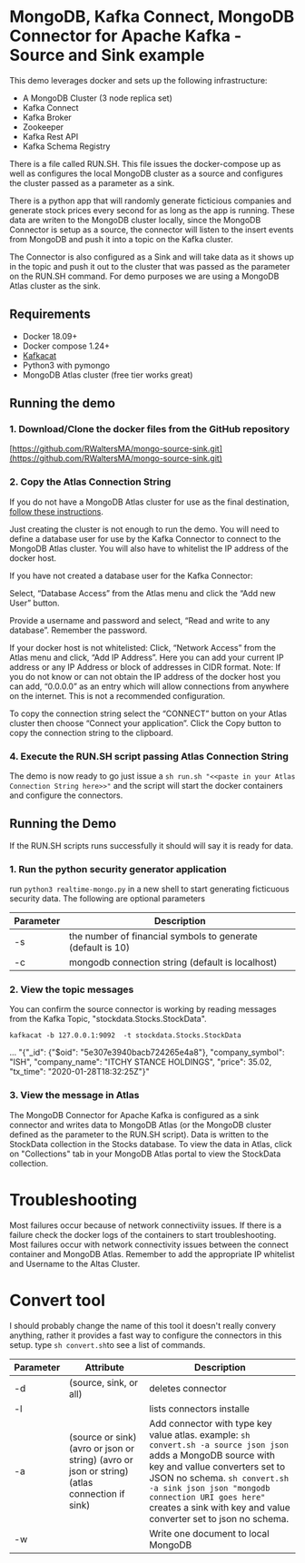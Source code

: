 # MongoDB, Kafka Connect, MongoDB Connector for Apache Kafka - Source and Sink example

This demo leverages docker and sets up the following infrastructure:

* A MongoDB Cluster (3 node replica set)
* Kafka Connect
* Kafka Broker
* Zookeeper
* Kafka Rest API
* Kafka Schema Registry

There is a file called RUN.SH.  This file issues the docker-compose up as well as configures the local MongoDB cluster as a source and configures the cluster passed as a parameter as a sink.

There is a python app that will randomly generate ficticious companies and generate stock prices every second for as long as the app is running.  These data are writen to the MongoDB cluster locally, since the MongoDB Connector is setup as a source, the connector will listen to the insert events from MongoDB and push it into a topic on the Kafka cluster.

The Connector is also configured as a Sink and will take data as it shows up in the topic and push it out to the cluster that was passed as the parameter on the RUN.SH command.  For demo purposes we are using a MongoDB Atlas cluster as the sink.

## Requirements
  - Docker 18.09+
  - Docker compose 1.24+
  - [Kafkacat](https://github.com/edenhill/kafkacat)
  - Python3 with pymongo
  - MongoDB Atlas cluster (free tier works great)
  
## Running the demo
### 1. Download/Clone the docker files from the GitHub repository

[https://github.com/RWaltersMA/mongo-source-sink.git](https://github.com/RWaltersMA/mongo-source-sink.git)

### 2. Copy the Atlas Connection String

If you do not have a MongoDB Atlas cluster for use as the final destination, [follow these instructions](https://docs.atlas.mongodb.com/getting-started/).

Just creating the cluster is not enough to run the demo.  You will need to define a database user for use by the Kafka Connector to connect to the MongoDB Atlas cluster.  You will also have to whitelist the IP address of the docker host.

If you have not created a database user for the Kafka Connector:

Select, “Database Access” from the Atlas menu and click the “Add new User” button.  

Provide a username and password and select, “Read and write to any database”.  Remember the password.

If your docker host is not whitelisted:
Click, “Network Access” from the Atlas menu and click, “Add IP Address”.  Here you can add your current IP address or any IP Address or block of addresses in CIDR format.  Note: If you do not know or can not obtain the IP address of the docker host you can add, “0.0.0.0” as an entry which will allow connections from anywhere on the internet.  This is not a recommended configuration.

To copy the connection string select the “CONNECT” button on your Atlas cluster then choose “Connect your application”.  Click the Copy button to copy the connection string to the clipboard.</p>

### 4. Execute the RUN.SH script passing Atlas Connection String

The demo is now ready to go just issue a `sh run.sh "<<paste in your Atlas Connection String here>>"` and the script will start the docker containers and configure the connectors.

## Running the Demo

If the RUN.SH scripts runs successfully it should will say it is ready for data. 

### 1. Run the python security generator application 

run `python3 realtime-mongo.py` in a new shell to start generating ficticuous security data.  The following are optional parameters 

Parameter | Description
--------- | -----------
-s|the number of financial symbols to generate (default is 10)
-c|mongodb connection string (default is localhost)

### 2. View the topic messages

You can confirm the source connector is working by reading messages from the Kafka Topic, "stockdata.Stocks.StockData". 

`kafkacat -b 127.0.0.1:9092  -t stockdata.Stocks.StockData`

…
"{\"_id\": {\"$oid\": \"5e307e3940bacb724265e4a8\"}, \"company_symbol\": \"ISH\", \"company_name\": \"ITCHY STANCE HOLDINGS\", \"price\": 35.02, \"tx_time\": \"2020-01-28T18:32:25Z\"}"

### 3. View the message in Atlas

The MongoDB Connector for Apache Kafka is configured as a sink connector and writes data to MongoDB Atlas (or the MongoDB cluster defined as the parameter to the RUN.SH script). Data is written to the StockData collection in the Stocks database.  To view the data in Atlas, click on "Collections" tab in your MongoDB Atlas portal to view the StockData collection.

# Troubleshooting
Most failures occur because of network connectiviity issues.  If there is a failure check the docker logs of the containers to start troubleshooting.  Most failures occur with network connectivity issues between the connect container and MongoDB Atlas.  Remember to add the appropriate IP whitelist and Username to the Altas Cluster.


# Convert tool
I should probably change the name of this tool it doesn't really convery anything, rather it provides a fast way to configure the connectors in this setup.  type `sh convert.sh`to see a list of commands.

Parameter | Attribute | Description
--------- | ----------- | -------------------
-d|(source, sink, or all)|deletes connector
-l||lists connectors installe
-a|(source or sink) (avro or json or string) (avro or json or string) (atlas connection if sink)|Add connector with type key value atlas.  example: `sh convert.sh -a source json json` adds a MongoDB source with key and vallue converters set to JSON no schema.  `sh convert.sh -a sink json json "mongodb connection URI goes here"`  creates a sink with key and value converter set to json no schema.
-w||Write one document to local MongoDB


